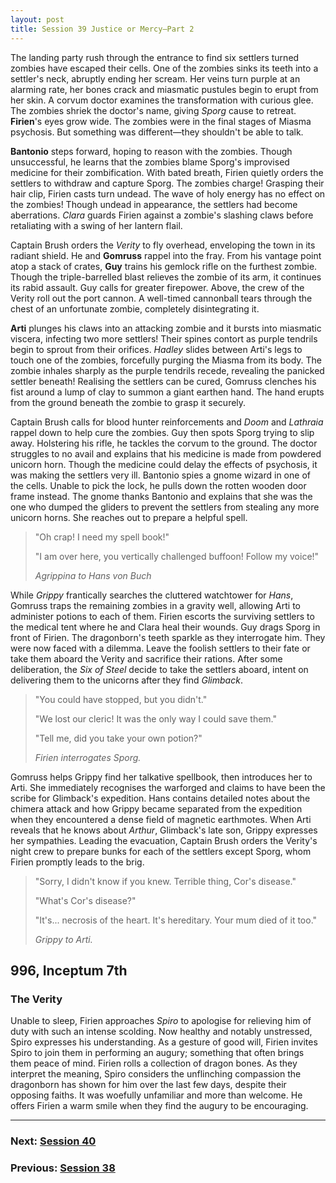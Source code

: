 ```yaml
---
layout: post
title: Session 39 Justice or Mercy—Part 2
---
```


The landing party rush through the entrance to find six settlers turned zombies have escaped their cells. One of the zombies sinks its teeth into a settler's neck, abruptly ending her scream. Her veins turn purple at an alarming rate, her bones crack and miasmatic pustules begin to erupt from her skin. A corvum doctor examines the transformation with curious glee. The zombies shriek the doctor's name, giving *Sporg* cause to retreat. **Firien**'s eyes grow wide. The zombies were in the final stages of Miasma psychosis. But something was different—they shouldn't be able to talk.

**Bantonio** steps forward, hoping to reason with the zombies. Though unsuccessful, he learns that the zombies blame Sporg's improvised medicine for their zombification. With bated breath, Firien quietly orders the settlers to withdraw and capture Sporg. The zombies charge! Grasping their hair clip, Firien casts turn undead. The wave of holy energy has no effect on the zombies! Though undead in appearance, the settlers had become aberrations. *Clara* guards Firien against a zombie's slashing claws before retaliating with a swing of her lantern flail.

Captain Brush orders the *Verity* to fly overhead, enveloping the town in its radiant shield. He and **Gomruss** rappel into the fray. From his vantage point atop a stack of crates, **Guy** trains his gemlock rifle on the furthest zombie. Though the triple-barrelled blast relieves the zombie of its arm, it continues its rabid assault. Guy calls for greater firepower. Above, the crew of the Verity roll out the port cannon. A well-timed cannonball tears through the chest of an unfortunate zombie, completely disintegrating it.

**Arti** plunges his claws into an attacking zombie and it bursts into miasmatic viscera, infecting two more settlers! Their spines contort as purple tendrils begin to sprout from their orifices. *Hadley* slides between Arti's legs to touch one of the zombies, forcefully purging the Miasma from its body. The zombie inhales sharply as the purple tendrils recede, revealing the panicked settler beneath! Realising the settlers can be cured, Gomruss clenches his fist around a lump of clay to summon a giant earthen hand. The hand erupts from the ground beneath the zombie to grasp it securely.

Captain Brush calls for blood hunter reinforcements and *Doom* and *Lathraia* rappel down to help cure the zombies. Guy then spots Sporg trying to slip away. Holstering his rifle, he tackles the corvum to the ground. The doctor struggles to no avail and explains that his medicine is made from powdered unicorn horn. Though the medicine could delay the effects of psychosis, it was making the settlers very ill. Bantonio spies a gnome wizard in one of the cells. Unable to pick the lock, he pulls down the rotten wooden door frame instead. The gnome thanks Bantonio and explains that she was the one who dumped the gliders to prevent the settlers from stealing any more unicorn horns. She reaches out to prepare a helpful spell.

> "Oh crap! I need my spell book!"
>
> "I am over here, you vertically challenged buffoon! Follow my voice!"
>
> *Agrippina to Hans von Buch*

While *Grippy* frantically searches the cluttered watchtower for *Hans*, Gomruss traps the remaining zombies in a gravity well, allowing Arti to administer potions to each of them. Firien escorts the surviving settlers to the medical tent where he and Clara heal their wounds. Guy drags Sporg in front of Firien. The dragonborn's teeth sparkle as they interrogate him. They were now faced with a dilemma. Leave the foolish settlers to their fate or take them aboard the Verity and sacrifice their rations. After some deliberation, the *Six of Steel* decide to take the settlers aboard, intent on delivering them to the unicorns after they find *Glimback*.

> "You could have stopped, but you didn't."
>
> "We lost our cleric! It was the only way I could save them."
>
> "Tell me, did you take your own potion?"
>
> *Firien interrogates Sporg.*

Gomruss helps Grippy find her talkative spellbook, then introduces her to Arti. She immediately recognises the warforged and claims to have been the scribe for Glimback's expedition. Hans contains detailed notes about the chimera attack and how Grippy became separated from the expedition when they encountered a dense field of magnetic earthmotes. When Arti reveals that he knows about *Arthur*, Glimback's late son, Grippy expresses her sympathies. Leading the evacuation, Captain Brush orders the Verity's night crew to prepare bunks for each of the settlers except Sporg, whom Firien promptly leads to the brig.

> "Sorry, I didn't know if you knew. Terrible thing, Cor's disease."
>
> "What's Cor's disease?"
>
> "It's... necrosis of the heart. It's hereditary. Your mum died of it too."
>
> *Grippy to Arti.*

## **996, Inceptum 7th**

### The Verity

Unable to sleep, Firien approaches *Spiro* to apologise for relieving him of duty with such an intense scolding. Now healthy and notably unstressed, Spiro expresses his understanding. As a gesture of good will, Firien invites Spiro to join them in performing an augury; something that often brings them peace of mind. Firien rolls a collection of dragon bones. As they interpret the meaning, Spiro considers the unflinching compassion the dragonborn has shown for him over the last few days, despite their opposing faiths. It was woefully unfamiliar and more than welcome. He offers Firien a warm smile when they find the augury to be encouraging.

---

### **Next: [Session 40](session-40)**
### **Previous: [Session 38](session-38)**
